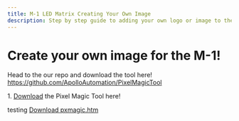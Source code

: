 ```yaml
---
title: M-1 LED Matrix Creating Your Own Image
description: Step by step guide to adding your own logo or image to the M-1 LED Matrix!
---
```

# Create your own image for the M-1!

Head to the our repo and download the tool here! https://github.com/ApolloAutomation/PixelMagicTool

1\. <a href="https://raw.githubusercontent.com/ApolloAutomation/PixelMagicTool/main/pxmagic.htm" target="_blank" rel="noreferrer nofollow noopener">Download</a> the Pixel Magic Tool here!

testing <a href="https://raw.githubusercontent.com/ApolloAutomation/PixelMagicTool/main/pxmagic.htm" download>Download pxmagic.htm</a>